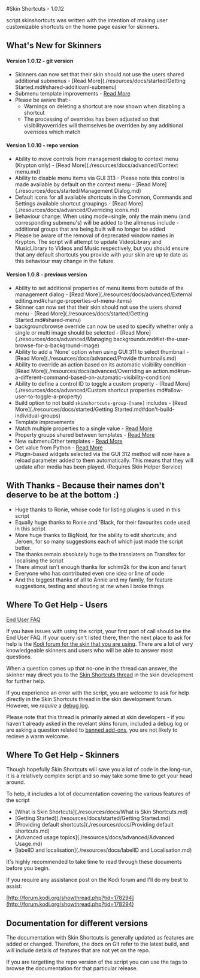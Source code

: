 #Skin Shortcuts - 1.0.12

script.skinshortcuts was written with the intention of making user customizable shortcuts on the home page easier for skinners.


## What's New for Skinners

#### Version 1.0.12 - git version

- Skinners can now set that their skin should not use the users shared additional submenus - [Read More](./resources/docs/started/Getting Started.md#shared-additioanl-submenu)
- Submenu template improvements - [Read More](./resources/docs/advanced/Templates.md#sub-menu-template)
- Please be aware that:-
  - Warnings on deleting a shortcut are now shown when disabling a shortcut
  - The processing of overrides has been adjusted so that visibilityoverrides will themselves be overriden by any additional overrides which match

#### Version 1.0.10 - repo version

- Ability to move controls from management dialog to context menu (Krypton only) - [Read More](./resources/docs/advanced/Context menu.md)
- Ability to disable menu items via GUI 313 - Please note this control is made available by default on the context menu - [Read More](./resources/docs/started/Management Dialog.md)
- Default icons for all available shortcuts in the Common, Commands and Settings available shortcut groupings - [Read More](./resources/docs/advanced/Overriding icons.md)
- Behaviour change: When using mode=single, only the main menu (and corresponding submenu's) will be added to the allmenus include - additional groups that are being built will no longer be added
- Please be aware of the removal of deprecated window names in Krypton. The script will attempt to update VideoLibrary and MusicLibrary to Videos and Music respectively, but you should ensure that any default shortcuts you provide with your skin are up to date as this behaviour may change in the future.

#### Version 1.0.8 - previous version

- Ability to set additional properties of menu items from outside of the management dialog - [Read More](./resources/docs/advanced/External editing.md#change-properties-of-menu-items)
- Skinner can now set that their skin should not use the users shared menu - [Read More](./resources/docs/started/Getting Started.md#shared-menu)
- backgroundbrowse override can now be used to specify whether only a single or multi image should be selected - [Read More](./resources/docs/advanced/Managing backgrounds.md#let-the-user-browse-for-a-background-image)
- Ability to add a 'None' option when using GUI 311 to select thumbnail - [Read More](./resources/docs/advanced/Provide thumbnails.md)
- Ability to override an action based on its automatic visibility condition - [Read More](./resources/docs/advanced/Overriding an action.md#run-a-different-command-based-on-automatic-visibility-condition)
- Ability to define a control ID to toggle a custom property - [Read More](./resources/docs/advanced/Custom shortcut properties.md#allow-user-to-toggle-a-property)
- Build option to not build `skinshortcuts-group-[name]` includes - [Read More](./resources/docs/started/Getting Started.md#don't-build-individual-groups)
- Template improvements
 - Match multiple properties to a single value - [Read More](./resources/docs/advanced/Templates.md#set-a-property-based-on-multiple-elements)
 - Property groups shared between templates - [Read More](./resources/docs/advanced/Templates.md#property-groups)
 - New submenuOther templates - [Read More](./resources/docs/advanced/Templates.md#types-of-templates)
 - Get value from Python - [Read More](./resources/docs/advanced/Templates.md#get-value-from-python)
- Plugin-based widgets selected via the GUI 312 method will now have a reload parameter added to them automatically. This means that they will update after media has been played. (Requires Skin Helper Service)
 
## With Thanks - Because their names don't deserve to be at the bottom :)

- Huge thanks to Ronie, whose code for listing plugins is used in this script
- Equally huge thanks to Ronie and 'Black, for their favourites code used in this script
- More huge thanks to BigNoid, for the ability to edit shortcuts, and Jeroen, for so many suggestions each of which just made the script better.
- The thanks remain absolutely huge to the translaters on Transifex for localising the script
- There almost isn't enough thanks for schimi2k for the icon and fanart
- Everyone who has contributed even one idea or line of code
- And the biggest thanks of all to Annie and my family, for feature suggestions, testing and shouting at me when I broke things

## Where To Get Help - Users

[End User FAQ](./resources/docs/FAQ.md)

If you have issues with using the script, your first port of call should be the End User FAQ. If your query isn't listed there, then the next place to ask for help is the [Kodi forum for the skin that you are using](http://forum.kodi.tv/forumdisplay.php?fid=67). There are a lot of very knowledgeable skinners and users who will be able to answer most questions.

When a question comes up that no-one in the thread can answer, the skinner may direct you to the [Skin Shortcuts thread](http://forum.kodi.tv/showthread.php?tid=178294) in the skin development for further help.

If you experience an error with the script, you are welcome to ask for help directly in the Skin Shortcuts thread in the skin development forum. However, we _require_ a [debug log](http://kodi.wiki/view/Debug_log).

Please note that this thread is primarily aimed at skin developers - if you haven't already asked in the revelant skins forum, included a debug log or are asking a question related to [banned add-ons](http://kodi.wiki/view/Official:Forum_rules/Banned_add-ons), you are not likely to recieve a warm welcome.

## Where To Get Help - Skinners

Though hopefully Skin Shortcuts will save you a lot of code in the long-run, it is a relatively complex script and so may take some time to get your head around.

To help, it includes a lot of documentation covering the various features of the script

* [What is Skin Shortcuts](./resources/docs/What is Skin Shortcuts.md)
* [Getting Started](./resources/docs/started/Getting Started.md)
* [Providing default shortcuts](./resources/docs/Providing default shortcuts.md)
* [Advanced usage topics](./resources/docs/advanced/Advanced Usage.md)
* [labelID and localisation](./resources/docs/labelID and Localisation.md)

It's highly recommended to take time to read through these documents before you begin.

If you require any assistance post on the Kodi forum and I'll do my best to assist:

[http://forum.kodi.org/showthread.php?tid=178294](http://forum.kodi.org/showthread.php?tid=178294)

## Documentation for different versions

The documentation with Skin Shortcuts is generally updated as features are added or changed. Therefore, the docs on Git refer to the latest build, and will include details of features that are not yet on the repo.

If you are targetting the repo version of the script you can use the tags to browse the documentation for that particular release.

